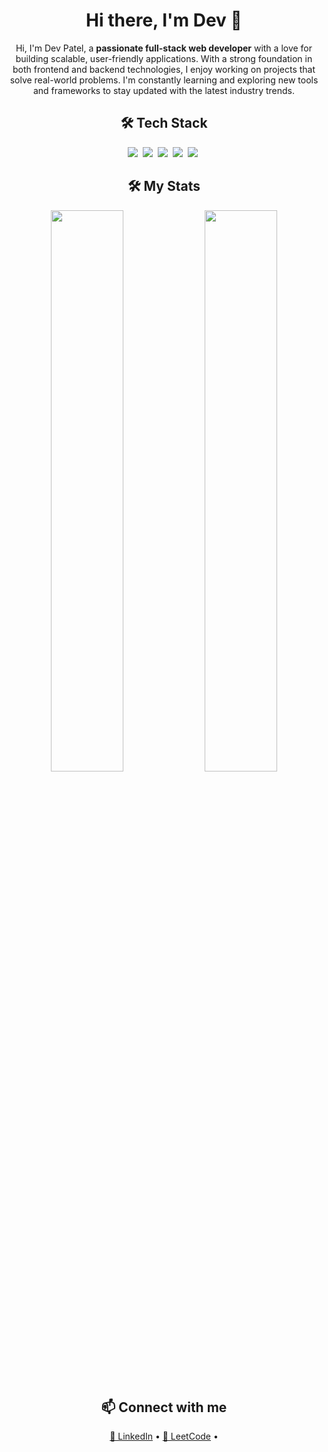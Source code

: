<h1 align="center">Hi there, I'm Dev 👋</h1>
<div align="center">
<p>Hi, I'm Dev Patel, a <strong>passionate full-stack web developer</strong> with a love for building scalable, user-friendly applications. With a strong foundation in both frontend and backend technologies, I enjoy working on projects that solve real-world problems. I'm constantly learning and exploring new tools and frameworks to stay updated with the latest industry trends.</p>
</div>
<h2 align="center">🛠 Tech Stack</h2>
<div align="center">
<img src="https://img.shields.io/badge/JavaScript-F7DF1E?logo=javascript&logoColor=000">&nbsp;
<img src="https://img.shields.io/badge/TypeScript-61DAFA?logo=typescript&logoColor=000">&nbsp;
<img src="https://img.shields.io/badge/React-61DAFB?logo=react&logoColor=white">&nbsp;
<img src="https://img.shields.io/badge/Node.js-6DA55F?logo=node.js&logoColor=white">&nbsp;
<img src="https://img.shields.io/badge/MongoDB-%234ea94b.svg?logo=mongodb&logoColor=white">&nbsp;</div>
<h2 align="center">🛠 My Stats</h2>
<p align="center">
  <img src="https://github-readme-stats.vercel.app/api?username=devp299&show_icons=true&theme=github_dark" width="48%" />
  <img src="https://github-readme-stats.vercel.app/api/top-langs/?username=devp299&layout=compact&theme=github_dark" width="48%" />
</p>

  
<h2 align="center">📫 Connect with me</h2>
<p align="center">
  <a href="https://www.linkedin.com/in/dev-patel-d2909/">🔗 LinkedIn</a> • 
  <a href="https://leetcode.com/u/devptel2734/">🧩 LeetCode</a> • 
</p>

